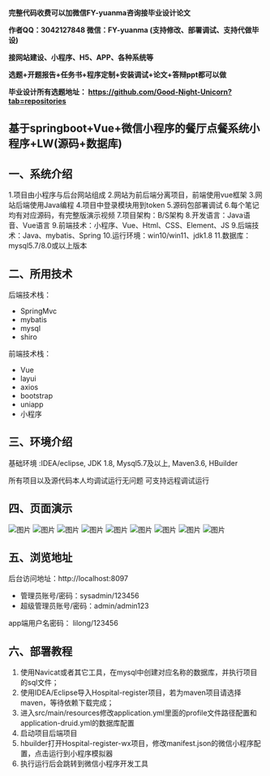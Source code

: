 
**完整代码收费可以加微信FY-yuanma咨询接毕业设计论文**

**作者QQ：3042127848 微信：FY-yuanma (支持修改、部署调试、支持代做毕设)**

**接网站建设、小程序、H5、APP、各种系统等**

**选题+开题报告+任务书+程序定制+安装调试+论文+答辩ppt都可以做**

**毕业设计所有选题地址： https://github.com/Good-Night-Unicorn?tab=repositories**

## 基于springboot+Vue+微信小程序的餐厅点餐系统小程序+LW(源码+数据库)

## 一、系统介绍
1.项目由小程序与后台网站组成
2.网站为前后端分离项目，前端使用vue框架
3.网站后端使用Java编程
4.项目中登录模块用到token
5.源码包部署调试
6.每个笔记均有对应源码，有完整版演示视频
7.项目架构：B/S架构
8.开发语言：Java语音、Vue语言
9.前端技术：小程序、Vue、Html、CSS、Element、JS
9.后端技术：Java、mybatis、Spring
10.运行环境：win10/win11、jdk1.8
11.数据库：mysql5.7/8.0或以上版本
## 二、所用技术

后端技术栈：

- SpringMvc
- mybatis
- mysql
- shiro


前端技术栈：
- Vue
- layui
- axios
- bootstrap
- uniapp
- 小程序

## 三、环境介绍

基础环境 :IDEA/eclipse, JDK 1.8, Mysql5.7及以上, Maven3.6, HBuilder

所有项目以及源代码本人均调试运行无问题 可支持远程调试运行

## 四、页面演示
![图片](https://github.com/user-attachments/assets/13d9688d-0949-48e7-87fe-bb198431b2c9)
![图片](https://github.com/user-attachments/assets/d9d4b5ff-d9be-407e-a2a0-05cf0e47e30e)
![图片](https://github.com/user-attachments/assets/88141ae9-9289-4be1-a8d5-982bfd974f8a)
![图片](https://github.com/user-attachments/assets/d897e630-bc97-445c-aa45-db437648d9df)
![图片](https://github.com/user-attachments/assets/8d6ce3db-d6eb-40ed-a086-9edcef0ccaf2)
![图片](https://github.com/user-attachments/assets/c6a4f0c4-9837-4b2a-b0e4-e99467dba10b)
![图片](https://github.com/user-attachments/assets/3c1dd641-f850-4943-bc40-a0a6f372b41b)
![图片](https://github.com/user-attachments/assets/2700ebae-9b4b-4297-b14e-f5646f2c6765)
![图片](https://github.com/user-attachments/assets/e91448f1-6dde-4fe2-a237-c8bcff79ef60)

## 五、浏览地址

后台访问地址：http://localhost:8097
- 管理员账号/密码：sysadmin/123456
- 超级管理员账号/密码：admin/admin123

app端用户名密码：
lilong/123456

## 六、部署教程

1. 使用Navicat或者其它工具，在mysql中创建对应名称的数据库，并执行项目的sql文件；
2. 使用IDEA/Eclipse导入Hospital-register项目，若为maven项目请选择maven，等待依赖下载完成；
3. 进入src/main/resources修改application.yml里面的profile文件路径配置和application-druid.yml的数据库配置
4. 启动项目后端项目
5. hbuilder打开Hospital-register-wx项目，修改manifest.json的微信小程序配置，点击运行到小程序模拟器
6. 执行运行后会跳转到微信小程序开发工具
